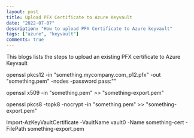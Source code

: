```yaml
---
layout: post
title: Upload PFX Certificate to Azure Keyvault
date: "2022-07-07"
description: "How to upload PFX Certificate to Azure keyvault"
tags: ["azure", "keyvault"]
comments: true
---
```

<!-- Post Content -->


This blogs lists the steps to upload an existing PFX certificate to Azure Keyvault

openssl pkcs12 -in "something.mycompany.com_p12.pfx" -out "something.pem" -nodes -password pass:"<certificate password>"

openssl x509 -in "something.pem" >> "something-export.pem"

openssl pkcs8 -topk8 -nocrypt -in "something.pem" >> "something-export.pem"

Import-AzKeyVaultCertificate -VaultName vault0 -Name something-cert -FilePath something-export.pem
